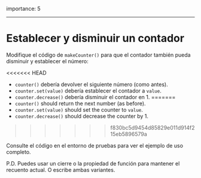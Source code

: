 importance: 5

---

# Establecer y disminuir un contador

Modifique el código de `makeCounter()` para que el contador también pueda disminuir y establecer el número:

<<<<<<< HEAD
- `counter()` debería devolver el siguiente número (como antes).
- `counter.set(value)` debería establecer el contador a `value`.
- `counter.decrease()` debería disminuir el contador en 1.
=======
- `counter()` should return the next number (as before).
- `counter.set(value)` should set the counter to `value`.
- `counter.decrease()` should decrease the counter by 1.
>>>>>>> f830bc5d9454d85829e011d914f215eb5896579a

Consulte el código en el entorno de pruebas para ver el ejemplo de uso completo.

P.D. Puedes usar un cierre o la propiedad de función para mantener el recuento actual. O escribe ambas variantes.
